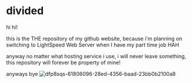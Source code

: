 # divided
hi hi!

this is the THE repository of my github website, because i'm planning on switching to LightSpeed Web Server when I have my part time job HAH

anyway no matter what hosting service i use, i will never leave something, this repository will forever be property of mine!

anyways bye
![dfp8sqs-61806096-28ed-4356-baad-23bb0b2100a8](https://github.com/user-attachments/assets/c7dbb6a7-54a9-4c49-af5f-40405dae2ac3)
